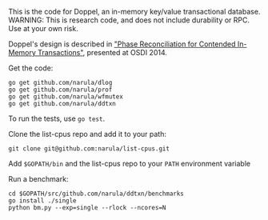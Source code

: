 This is the code for Doppel, an in-memory key/value transactional
database.  WARNING: This is research code, and does not include
durability or RPC.  Use at your own risk.

Doppel's design is described in ["Phase Reconciliation for Contended
In-Memory Transactions"](http://pdos.csail.mit.edu/~neha/phaser.pdf),
presented at OSDI 2014.

Get the code:

    go get github.com/narula/dlog
    go get github.com/narula/prof
    go get github.com/narula/wfmutex
    go get github.com/narula/ddtxn
    
To run the tests, use `go test`.

Clone the list-cpus repo and add it to your path:

    git clone git@github.com:narula/list-cpus.git

Add `$GOPATH/bin` and the list-cpus repo to your `PATH` environment variable

Run a benchmark:

    cd $GOPATH/src/github.com/narula/ddtxn/benchmarks
    go install ./single
    python bm.py --exp=single --rlock --ncores=N
